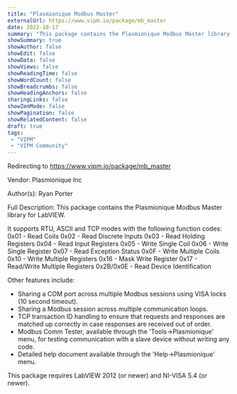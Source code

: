 ```yaml
---
title: "Plasmionique Modbus Master"
externalUrl: https://www.vipm.io/package/mb_master
date: 2022-10-17
summary: "This package contains the Plasmionique Modbus Master library for LabVIEW."
showSummary: true
showAuthor: false
showEdit: false
showData: false
showViews: false
showReadingTime: false
showWordCount: false
showBreadcrumbs: false
showHeadingAnchors: false
sharingLinks: false
showZenMode: false
showPagination: false
showRelatedContent: false
draft: true
tags:
 - "VIPM"
 - "VIPM Community"
---
```


Redirecting to https://www.vipm.io/package/mb_master

Vendor: Plasmionique Inc

Author(s): Ryan Porter
 
Full Description:
This package contains the Plasmionique Modbus Master library for LabVIEW.

It supports RTU, ASCII and TCP modes with the following function codes:
0x01 - Read Coils
0x02 - Read Discrete Inputs
0x03 - Read Holding Registers
0x04 - Read Input Registers
0x05 - Write Single Coil
0x06 - Write Single Register
0x07 - Read Exception Status
0x0F - Write Multiple Coils
0x10 - Write Multiple Registers
0x16 - Mask Write Register
0x17 - Read/Write Multiple Registers
0x2B/0x0E - Read Device Identification

Other features include:
- Sharing a COM port across multiple Modbus sessions using VISA locks (10 second timeout).
- Sharing a Modbus session across multiple communication loops.
- TCP transaction ID handling to ensure that requests and responses are matched up correctly in case responses are received out of order.
- Modbus Comm Tester, available through the 'Tools->Plasmionique' menu, for testing communication with a slave device without writing any code. 
- Detailed help document available through the 'Help->Plasmionique' menu.

This package requires LabVIEW 2012 (or newer) and NI-VISA 5.4 (or newer).